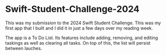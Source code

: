 # Swift-Student-Challenge-2024
This was my submission to the 2024 Swift Student Challenge. 
This was my first app that I built and I did it in just a few days over my reading week. 

The app is a To Do List. Its features include adding, removing, and editing taskings as well as clearing all tasks. 
On top of this, the list will persist between lauches.
